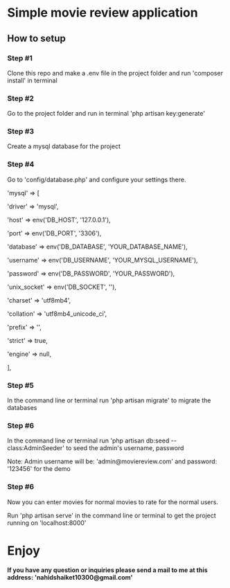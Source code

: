 <h1>Simple movie review application</h1>
<h2>How to setup</h2>
<h3>Step #1</h3>
<p>Clone this repo and make a .env file in the project folder and run 'composer install' in terminal</p>
<h3>Step #2</h3>
<p>Go to the project folder and run in terminal 'php artisan key:generate'</p>
<h3>Step #3</h3>
<p>Create a mysql database for the project</p>
<h3>Step #4</h3>
<p>Go to 'config/database.php' and configure your settings there.</p>
<p>'mysql' => [</p>
               <p>'driver' => 'mysql',</p>
               <p>'host' => env('DB_HOST', '127.0.0.1'),</p>
               <p>'port' => env('DB_PORT', '3306'),</p>
               <p>'database' => env('DB_DATABASE', 'YOUR_DATABASE_NAME'),</p>
               <p>'username' => env('DB_USERNAME', 'YOUR_MYSQL_USERNAME'),</p>
               <p>'password' => env('DB_PASSWORD', 'YOUR_PASSWORD'),</p>
               <p>'unix_socket' => env('DB_SOCKET', ''),</p>
               <p>'charset' => 'utf8mb4',</p>
               <p>'collation' => 'utf8mb4_unicode_ci',</p>
               <p>'prefix' => '',</p>
               <p>'strict' => true,</p>
               <p>'engine' => null,</p>
           <p>],</p>
<h3>Step #5</h3>
<p>In the command line or terminal run 'php artisan migrate' to migrate the databases</p>
<h3>Step #6</h3>
<p>In the command line or terminal run 'php artisan db:seed --class:AdminSeeder' to seed the admin's username, password</p>
<p>Note: Admin username will be: 'admin@moviereview.com' and password: '123456' for the demo</p>
<h3>Step #6</h3>
<p>Now you can enter movies for normal movies to rate for the normal users.</p>
<p>Run 'php artisan serve' in the command line or terminal to get the project running on 'localhost:8000'</p>

<h1>Enjoy</h1>

<h4>If you have any question or inquiries please send a mail to me at this address: 'nahidshaiket10300@gmail.com'</h4>
